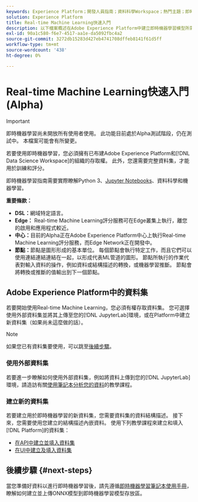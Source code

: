 ```yaml
---
keywords: Experience Platform；開發人員指南；資料科學Workspace；熱門主題；即時機器學習；
solution: Experience Platform
title: Real-time Machine Learning快速入門
description: 以下檔案概述在Adobe Experience Platform中建立即時機器學習模型所需的步驟。
exl-id: 90a1c580-f6e7-4517-aa1e-da5092fbc4a2
source-git-commit: 3272db15283d427eb4741708dffeb8141f61d5ff
workflow-type: tm+mt
source-wordcount: '438'
ht-degree: 0%

---
```


# Real-time Machine Learning快速入門(Alpha)

>[!IMPORTANT]
>
>即時機器學習尚未開放所有使用者使用。 此功能目前處於Alpha測試階段，仍在測試中。 本檔案可能會有所變更。

若要使用即時機器學習，您必須擁有已布建Adobe Experience Platform和[!DNL Data Science Workspace]的組織的存取權。 此外，您還需要完整資料集，才能用於訓練和評分。

即時機器學習指南需要實際瞭解Python 3、[Jupyter Notebooks](../jupyterlab/overview.md)、資料科學和機器學習。

**重要條款：**

- **DSL：**&#x200B;網域特定語言。
- **Edge：** Real-time Machine Learning評分服務可在Edge叢集上執行，離您的啟用和應用程式較近。
- **中心：**&#x200B;目前的Alpha正在Adobe Experience Platform中心上執行Real-time Machine Learning評分服務，而Edge Network正在開發中。
- **節點：**&#x200B;節點是圖形形成的基本單位。 每個節點會執行特定工作，而且它們可以使用連結連結連結在一起，以形成代表ML管道的圖形。 節點所執行的作業代表對輸入資料的操作，例如資料或結構描述的轉換，或機器學習推斷。 節點會將轉換或推斷的值輸出到下一個節點。

## Adobe Experience Platform中的資料集

若要開始使用Real-time Machine Learning，您必須有權存取資料集。 您可選擇使用外部資料集並將其上傳至您的[!DNL JupyterLab]環境，或在Platform中建立新資料集（如果尚未這麼做的話）。

>[!NOTE]
>
>如果您已有資料集要使用，可以跳至[後續步驟](#next-steps)。

### 使用外部資料集

若要進一步瞭解如何使用外部資料集，例如將資料上傳到您的[!DNL JupyterLab]環境，請造訪有關[使用筆記本分析您的資料](../jupyterlab/analyze-your-data.md#external-data)的教學課程。

### 建立新的資料集

若要建立用於即時機器學習的新資料集，您需要資料集的資料結構描述。 接下來，您需要使用您建立的結構描述內嵌資料。 使用下列教學課程來建立和填入[!DNL Platform]的資料集：

- [在API中建立並填入資料集](../../catalog/datasets/create.md)
- [在UI中建立及填入資料集](../../ingestion/tutorials/ingest-batch-data.md)

## 後續步驟 {#next-steps}

當您準備好資料以進行即時機器學習後，請先遵循[即時機器學習筆記本使用手冊](./rtml-authoring-notebook.md)，瞭解如何建立並上傳ONNX模型到即時機器學習模型存放區。
